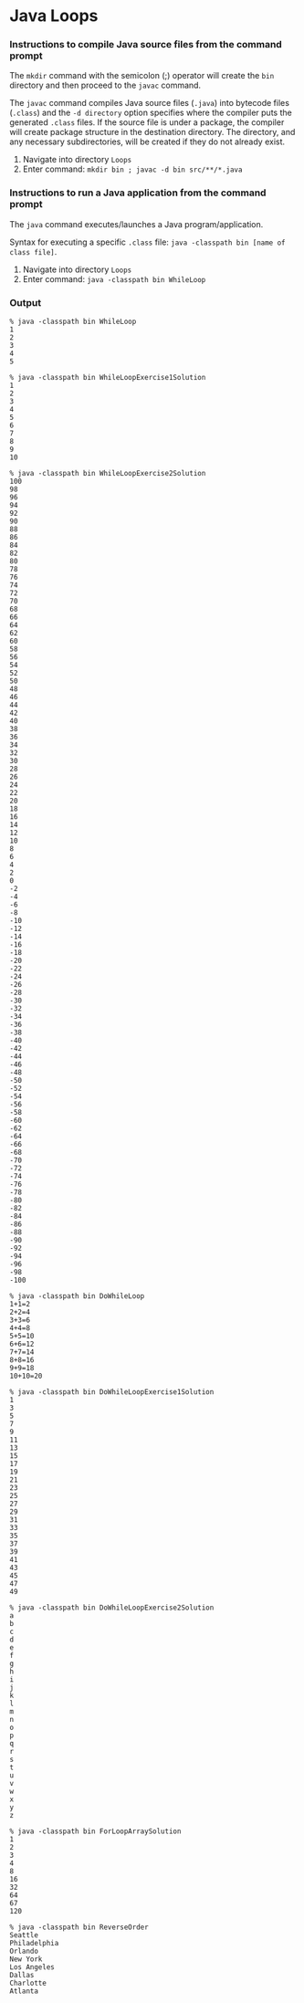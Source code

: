 # Java Loops


### Instructions to compile Java source files from the command prompt

The `mkdir` command with the semicolon (;) operator will create the `bin` directory and then proceed to the `javac` command.

The `javac` command compiles Java source files (`.java`) into bytecode files (`.class`) and the `-d directory` option specifies where the compiler puts the generated `.class` files. If the source file is under a package, the compiler will create package structure in the destination directory. The directory, and any necessary subdirectories, will be created if they do not already exist.

1. Navigate into directory `Loops`
2. Enter command: `mkdir bin ; javac -d bin src/**/*.java`


### Instructions to run a Java application from the command prompt

The `java` command executes/launches a Java program/application.

Syntax for executing a specific `.class` file: `java -classpath bin [name of class file]`.

1. Navigate into directory `Loops`
2. Enter command: `java -classpath bin WhileLoop`


### Output

```
% java -classpath bin WhileLoop
1
2
3
4
5
```
```
% java -classpath bin WhileLoopExercise1Solution
1
2
3
4
5
6
7
8
9
10
```
```
% java -classpath bin WhileLoopExercise2Solution
100
98
96
94
92
90
88
86
84
82
80
78
76
74
72
70
68
66
64
62
60
58
56
54
52
50
48
46
44
42
40
38
36
34
32
30
28
26
24
22
20
18
16
14
12
10
8
6
4
2
0
-2
-4
-6
-8
-10
-12
-14
-16
-18
-20
-22
-24
-26
-28
-30
-32
-34
-36
-38
-40
-42
-44
-46
-48
-50
-52
-54
-56
-58
-60
-62
-64
-66
-68
-70
-72
-74
-76
-78
-80
-82
-84
-86
-88
-90
-92
-94
-96
-98
-100
```
```
% java -classpath bin DoWhileLoop
1+1=2
2+2=4
3+3=6
4+4=8
5+5=10
6+6=12
7+7=14
8+8=16
9+9=18
10+10=20
```
```
% java -classpath bin DoWhileLoopExercise1Solution
1
3
5
7
9
11
13
15
17
19
21
23
25
27
29
31
33
35
37
39
41
43
45
47
49
```
```
% java -classpath bin DoWhileLoopExercise2Solution
a
b
c
d
e
f
g
h
i
j
k
l
m
n
o
p
q
r
s
t
u
v
w
x
y
z
```
```
% java -classpath bin ForLoopArraySolution
1
2
3
4
8
16
32
64
67
120
```
```
% java -classpath bin ReverseOrder
Seattle
Philadelphia
Orlando
New York
Los Angeles
Dallas
Charlotte
Atlanta
```


























